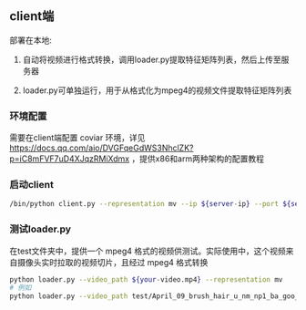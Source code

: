 ## client端

部署在本地:

1. 自动将视频进行格式转换，调用loader.py提取特征矩阵列表，然后上传至服务器

2. loader.py可单独运行，用于从格式化为mpeg4的视频文件提取特征矩阵列表

### 环境配置

需要在client端配置 coviar 环境，详见 https://docs.qq.com/aio/DVGFqeGdWS3NhclZK?p=iC8mFVF7uD4XJqzRMiXdmx ，提供x86和arm两种架构的配置教程

### 启动client

```bash
/bin/python client.py --representation mv --ip ${server-ip} --port ${server-port}
```

### 测试loader.py
在test文件夹中，提供一个 mpeg4 格式的视频供测试。实际使用中，这个视频来自摄像头实时拉取的视频切片，且经过 mpeg4 格式转换


```bash
python loader.py --video_path ${your-video.mp4} --representation mv
# 例如
python loader.py --video_path test/April_09_brush_hair_u_nm_np1_ba_goo_0.mp4 --representation mv
```